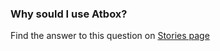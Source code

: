 
### Why sould I use Atbox? ###
Find the answer to this question on [Stories page](https://atbox.io/pages/stories)

